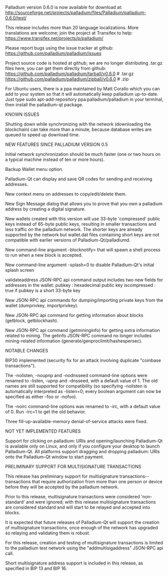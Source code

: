 Palladium version 0.6.0 is now available for download at:
http://sourceforge.net/projects/palladium/files/Palladium/palladium-0.6.0/test/

This release includes more than 20 language localizations.
More translations are welcome; join the
project at Transifex to help:
https://www.transifex.net/projects/p/palladium/

Please report bugs using the issue tracker at github:
https://github.com/palladium/palladium/issues

Project source code is hosted at github; we are no longer
distributing .tar.gz files here, you can get them
directly from github:
https://github.com/palladium/palladium/tarball/v0.6.0  # .tar.gz
https://github.com/palladium/palladium/zipball/v0.6.0  # .zip

For Ubuntu users, there is a ppa maintained by Matt Corallo which
you can add to your system so that it will automatically keep
palladium up-to-date.  Just type
sudo apt-add-repository ppa:palladium/palladium
in your terminal, then install the palladium-qt package.


KNOWN ISSUES

Shutting down while synchronizing with the network
(downloading the blockchain) can take more than a minute,
because database writes are queued to speed up download
time.


NEW FEATURES SINCE PALLADIUM VERSION 0.5

Initial network synchronization should be much faster
(one or two hours on a typical machine instead of ten or more
hours).

Backup Wallet menu option.

Palladium-Qt can display and save QR codes for sending
and receiving addresses.

New context menu on addresses to copy/edit/delete them.

New Sign Message dialog that allows you to prove that you
own a palladium address by creating a digital
signature.

New wallets created with this version will
use 33-byte 'compressed' public keys instead of
65-byte public keys, resulting in smaller
transactions and less traffic on the palladium
network. The shorter keys are already supported
by the network but wallet.dat files containing
short keys are not compatible with earlier
versions of Palladium-Qt/palladiumd.

New command-line argument -blocknotify=<command>
that will spawn a shell process to run <command> 
when a new block is accepted.

New command-line argument -splash=0 to disable
Palladium-Qt's initial splash screen

validateaddress JSON-RPC api command output includes
two new fields for addresses in the wallet:
pubkey : hexadecimal public key
iscompressed : true if pubkey is a short 33-byte key

New JSON-RPC api commands for dumping/importing
private keys from the wallet (dumprivkey, importprivkey).

New JSON-RPC api command for getting information about
blocks (getblock, getblockhash).

New JSON-RPC api command (getmininginfo) for getting
extra information related to mining. The getinfo
JSON-RPC command no longer includes mining-related
information (generate/genproclimit/hashespersec).



NOTABLE CHANGES

BIP30 implemented (security fix for an attack involving
duplicate "coinbase transactions").

The -nolisten, -noupnp and -nodnsseed command-line
options were renamed to -listen, -upnp and -dnsseed,
with a default value of 1. The old names are still
supported for compatibility (so specifying -nolisten
is automatically interpreted as -listen=0; every
boolean argument can now be specified as either
-foo or -nofoo).

The -noirc command-line options was renamed to
-irc, with a default value of 0. Run -irc=1 to
get the old behavior.

Three fill-up-available-memory denial-of-service
attacks were fixed.


NOT YET IMPLEMENTED FEATURES

Support for clicking on palladium: URIs and
opening/launching Palladium-Qt is available only on Linux,
and only if you configure your desktop to launch
Palladium-Qt. All platforms support dragging and dropping
palladium: URIs onto the Palladium-Qt window to start
payment.


PRELIMINARY SUPPORT FOR MULTISIGNATURE TRANSACTIONS

This release has preliminary support for multisignature
transactions-- transactions that require authorization
from more than one person or device before they
will be accepted by the palladium network.

Prior to this release, multisignature transactions
were considered 'non-standard' and were ignored;
with this release multisignature transactions are
considered standard and will start to be relayed
and accepted into blocks.

It is expected that future releases of Palladium-Qt
will support the creation of multisignature transactions,
once enough of the network has upgraded so relaying
and validating them is robust.

For this release, creation and testing of multisignature
transactions is limited to the palladium test network using
the "addmultisigaddress" JSON-RPC api call.

Short multisignature address support is included in this
release, as specified in BIP 13 and BIP 16.
